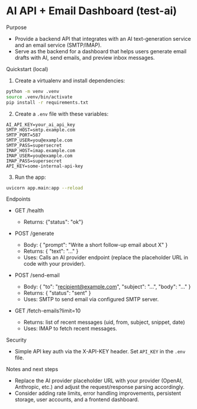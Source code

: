 # AI API + Email Dashboard (test-ai)

Purpose
- Provide a backend API that integrates with an AI text-generation service and an email service (SMTP/IMAP).
- Serve as the backend for a dashboard that helps users generate email drafts with AI, send emails, and preview inbox messages.

Quickstart (local)
1. Create a virtualenv and install dependencies:

```bash
python -m venv .venv
source .venv/bin/activate
pip install -r requirements.txt
```

2. Create a `.env` file with these variables:

```
AI_API_KEY=your_ai_api_key
SMTP_HOST=smtp.example.com
SMTP_PORT=587
SMTP_USER=you@example.com
SMTP_PASS=supersecret
IMAP_HOST=imap.example.com
IMAP_USER=you@example.com
IMAP_PASS=supersecret
API_KEY=some-internal-api-key
```

3. Run the app:

```bash
uvicorn app.main:app --reload
```

Endpoints
- GET /health
  - Returns: {"status": "ok"}

- POST /generate
  - Body: { "prompt": "Write a short follow-up email about X" }
  - Returns: { "text": "..." }
  - Uses: Calls an AI provider endpoint (replace the placeholder URL in code with your provider).

- POST /send-email
  - Body: { "to": "recipient@example.com", "subject": "...", "body": "..." }
  - Returns: { "status": "sent" }
  - Uses: SMTP to send email via configured SMTP server.

- GET /fetch-emails?limit=10
  - Returns: list of recent messages (uid, from, subject, snippet, date)
  - Uses: IMAP to fetch recent messages.

Security
- Simple API key auth via the X-API-KEY header. Set `API_KEY` in the `.env` file.

Notes and next steps
- Replace the AI provider placeholder URL with your provider (OpenAI, Anthropic, etc.) and adjust the request/response parsing accordingly.
- Consider adding rate limits, error handling improvements, persistent storage, user accounts, and a frontend dashboard.
